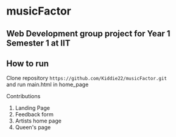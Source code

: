 # musicFactor
## Web Development group project for Year 1 Semester 1 at IIT

## How to run
Clone repository `https://github.com/Kiddie22/musicFactor.git` \
and run main.html in home_page

Contributions
1. Landing Page
2. Feedback form
3. Artists home page
4. Queen's page
